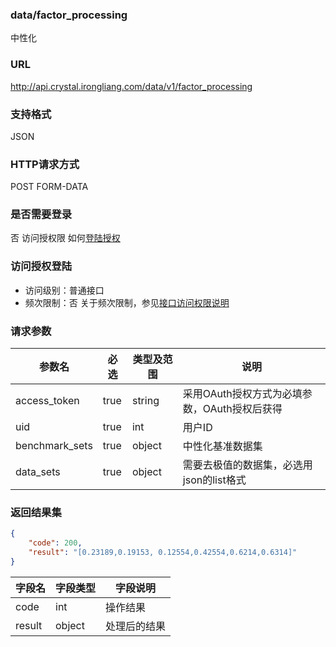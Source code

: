 ### data/factor_processing
中性化

### URL
http://api.crystal.irongliang.com/data/v1/factor_processing

### 支持格式
JSON

### HTTP请求方式
POST FORM-DATA

### 是否需要登录
否
访问授权限 如何[登陆授权](http://irongliang.com/)

### 访问授权登陆
- 访问级别：普通接口
- 频次限制：否
关于频次限制，参见[接口访问权限说明](http://irongliang.com/)

### 请求参数
参数名 | 必选| 类型及范围| 说明
---|---|---|---|
access_token  | true | string|采用OAuth授权方式为必填参数，OAuth授权后获得
uid | true | int| 用户ID
benchmark_sets|true| object| 中性化基准数据集
data_sets|true| object|需要去极值的数据集，必选用json的list格式

### 返回结果集
```json
{
    "code": 200,
    "result": "[0.23189,0.19153, 0.12554,0.42554,0.6214,0.6314]"
}
```

字段名|字段类型| 字段说明
---|---|---|
code  | int |操作结果
result | object | 处理后的结果